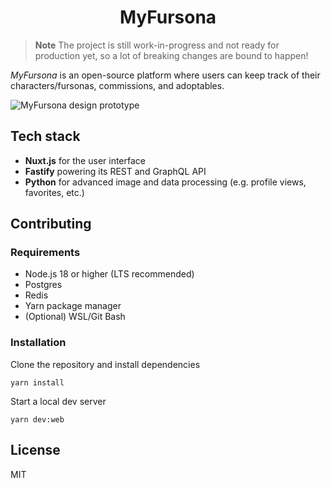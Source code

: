 <h1 align="center">MyFursona</h1>

> **Note**
> The project is still work-in-progress and not ready for production yet, so a lot of breaking changes are bound to happen!

_MyFursona_ is an open-source platform where users can keep track of their characters/fursonas, commissions, and adoptables.

![MyFursona design prototype](https://github.com/MyFursona-Project/MyFursona/assets/94678583/86098e7a-3d4b-414c-8953-931c95e34034)

## Tech stack

- **Nuxt.js** for the user interface
- **Fastify** powering its REST and GraphQL API
- **Python** for advanced image and data processing (e.g. profile views, favorites, etc.)

## Contributing

### Requirements

- Node.js 18 or higher (LTS recommended)
- Postgres
- Redis
- Yarn package manager
- (Optional) WSL/Git Bash

### Installation

Clone the repository and install dependencies

```console
yarn install
```

Start a local dev server

```console
yarn dev:web
```

## License

MIT
